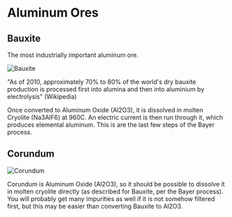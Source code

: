 
# Aluminum Ores

## Bauxite

The most industrially important aluminum ore.

![Bauxite](bauxite.png)

"As of 2010, approximately 70% to 80% of the world's dry bauxite
production is processed first into alumina and then into aluminium by
electrolysis" (Wikipedia)

Once converted to Aluminum Oxide (Al2O3), it is dissolved in molten
Cryolite (Na3AlF6) at 960C.  An electric current is then run through
it, which produces elemental aluminum.  This is are the last few
steps of the Bayer process.

## Corundum



































![Corundum](corundum.png)

Corundum is Aluminum Oxide (Al2O3), so it should be possible to dissolve
it in molten cryolite directly (as described for Bauxite, per the
Bayer process).  You will probably get many impurities as well if it
is not somehow filtered first, but this may be easier than converting
Bauxite to Al2O3.
